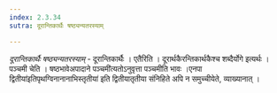 ```yaml
---
index: 2.3.34
sutra: दूरान्तिकार्थैः षष्ठ्यन्यतरस्याम्

---
```

_दूरान्तिकार्थैः षष्ठ्यन्यतरस्याम्_ - दूरान्तिकार्थैः । एतैरिति । दूरार्थकैरन्तिकार्थकैश्च शब्दैर्योगे इत्यर्थः । पञ्चमी चेति । षष्ठभावेअपादाने पञ्चमी॑त्यतोऽनुवृत्ता पञ्चमीति भावः ।एनपा द्वितीया॑इतिपृथग्विनानानाभिस्तृतीया॑ इति द्वितीयातृतीया संनिहिते अपि न समुच्चीयेते, व्याख्यानात् । 